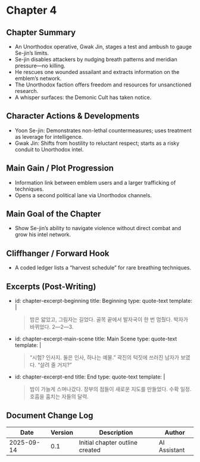 # Chapter 4

## Chapter Summary
- An Unorthodox operative, Gwak Jin, stages a test and ambush to gauge Se-jin’s limits.
- Se-jin disables attackers by nudging breath patterns and meridian pressure—no killing.
- He rescues one wounded assailant and extracts information on the emblem’s network.
- The Unorthodox faction offers freedom and resources for unsanctioned research.
- A whisper surfaces: the Demonic Cult has taken notice.

## Character Actions & Developments
- Yoon Se-jin: Demonstrates non-lethal countermeasures; uses treatment as leverage for intelligence.
- Gwak Jin: Shifts from hostility to reluctant respect; starts as a risky conduit to Unorthodox intel.

## Main Gain / Plot Progression
- Information link between emblem users and a larger trafficking of techniques.
- Opens a second political lane via Unorthodox channels.

## Main Goal of the Chapter
- Show Se-jin’s ability to navigate violence without direct combat and grow his intel network.

## Cliffhanger / Forward Hook
- A coded ledger lists a “harvest schedule” for rare breathing techniques.

## Excerpts (Post-Writing)
- id: chapter-excerpt-beginning
  title: Beginning
  type: quote-text
  template: |
    > 밤은 얇았고, 그림자는 길었다. 골목 끝에서 발자국이 한 번 멈췄다. 박자가 바뀌었다. 2—2—3.
- id: chapter-excerpt-main-scene
  title: Main Scene
  type: quote-text
  template: |
    > “시험? 인사지. 둘은 인사, 하나는 예물.” 곽진의 턱짓에 쓰러진 남자가 보였다. “살려 줄 거지?”
- id: chapter-excerpt-end
  title: End
  type: quote-text
  template: |
    > 밤이 가늘게 스며나갔다. 장부의 점들이 새로운 지도를 만들었다. 수확 일정. 호흡을 훔치는 자들의 달력.

## Document Change Log
| Date       | Version | Description                     | Author       |
|------------|---------|---------------------------------|--------------|
| 2025-09-14 | 0.1     | Initial chapter outline created | AI Assistant |
